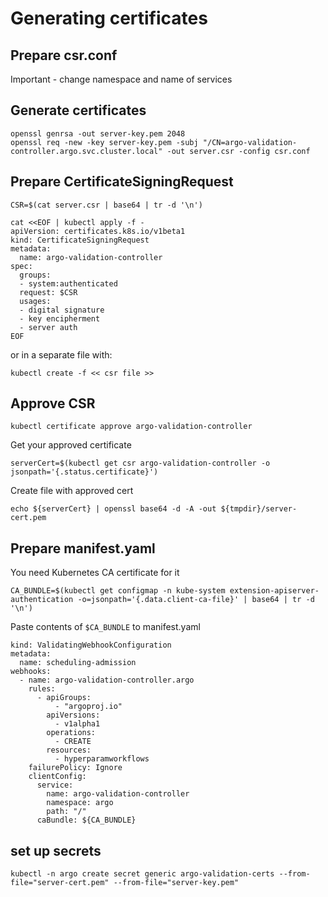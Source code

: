 # Generating certificates

## Prepare csr.conf

Important - change namespace and name of services

## Generate certificates

```
openssl genrsa -out server-key.pem 2048
openssl req -new -key server-key.pem -subj "/CN=argo-validation-controller.argo.svc.cluster.local" -out server.csr -config csr.conf
```

## Prepare CertificateSigningRequest

```
CSR=$(cat server.csr | base64 | tr -d '\n')
```

```
cat <<EOF | kubectl apply -f -
apiVersion: certificates.k8s.io/v1beta1
kind: CertificateSigningRequest
metadata:
  name: argo-validation-controller
spec:
  groups:
  - system:authenticated
  request: $CSR
  usages:
  - digital signature
  - key encipherment
  - server auth
EOF
```
or in a separate file with:
```
kubectl create -f << csr file >>
```

## Approve CSR

```
kubectl certificate approve argo-validation-controller
```

Get your approved certificate

```
serverCert=$(kubectl get csr argo-validation-controller -o jsonpath='{.status.certificate}')
```

Create file with approved cert

```
echo ${serverCert} | openssl base64 -d -A -out ${tmpdir}/server-cert.pem
```

## Prepare manifest.yaml

You need Kubernetes CA certificate for it

```
CA_BUNDLE=$(kubectl get configmap -n kube-system extension-apiserver-authentication -o=jsonpath='{.data.client-ca-file}' | base64 | tr -d '\n')
```

Paste contents of `$CA_BUNDLE` to manifest.yaml

```
kind: ValidatingWebhookConfiguration
metadata:
  name: scheduling-admission
webhooks:
  - name: argo-validation-controller.argo
    rules:
      - apiGroups:
          - "argoproj.io"
        apiVersions:
          - v1alpha1
        operations:
          - CREATE
        resources:
          - hyperparamworkflows
    failurePolicy: Ignore
    clientConfig:
      service:
        name: argo-validation-controller
        namespace: argo
        path: "/"
      caBundle: ${CA_BUNDLE}
```

## set up secrets

`kubectl -n argo create secret generic argo-validation-certs --from-file="server-cert.pem" --from-file="server-key.pem"`

